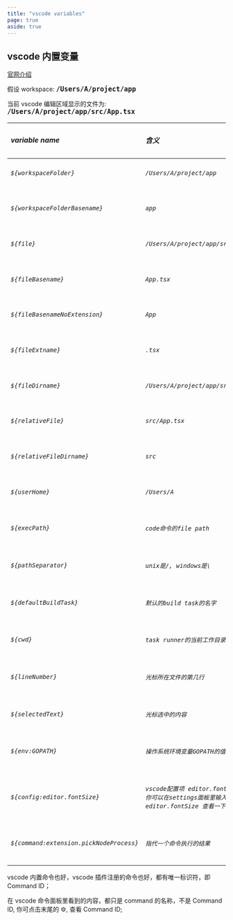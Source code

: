 ```yaml
---
title: "vscode variables"
page: true
aside: true
---
```


## vscode 内置变量

[官网介绍](https://code.visualstudio.com/docs/editor/variables-reference)

假设 workspace: <span style="font-size: 18px; font-weight: bolder">`/Users/A/project/app`</span>

当前 vscode 编辑区域显示的文件为: <span style="font-size: 18px; font-weight: bolder">`/Users/A/project/app/src/App.tsx`</span>

| <h5>variable name</h5>                          | <h5>含义</h5>                                                                                    |
| :---------------------------------------------- | :----------------------------------------------------------------------------------------------- |
| <h6>`${workspaceFolder}`</h6>                   | <h6>`/Users/A/project/app`</h6>                                                                  |
| <h6>`${workspaceFolderBasename}`</h6>           | <h6>`app`</h6>                                                                                   |
| <h6>`${file}`</h6>                              | <h6>`/Users/A/project/app/src/App.tsx`</h6>                                                      |
| <h6>`${fileBasename}`</h6>                      | <h6>`App.tsx`</h6>                                                                               |
| <h6>`${fileBasenameNoExtension}`</h6>           | <h6>`App`</h6>                                                                                   |
| <h6>`${fileExtname}`</h6>                       | <h6>`.tsx`</h6>                                                                                  |
| <h6>`${fileDirname}`</h6>                       | <h6>`/Users/A/project/app/src`</h6>                                                              |
| <h6>`${relativeFile}`</h6>                      | <h6>`src/App.tsx`</h6>                                                                           |
| <h6>`${relativeFileDirname}`</h6>               | <h6>`src`</h6>                                                                                   |
| <h6>`${userHome}`</h6>                          | <h6>`/Users/A`</h6>                                                                              |
| <h6>`${execPath}`</h6>                          | <h6>`code命令的file path`</h6>                                                                   |
| <h6>`${pathSeparator}`</h6>                     | <h6>`unix是/, windows是\`</h6>                                                                   |
| <h6>`${defaultBuildTask}`</h6>                  | <h6>`默认的build task的名字`</h6>                                                                |
| <h6>`${cwd}`</h6>                               | <h6>`task runner的当前工作目录`</h6>                                                             |
| <h6>`${lineNumber}`</h6>                        | <h6>`光标所在文件的第几行`</h6>                                                                  |
| <h6>`${selectedText}`</h6>                      | <h6>`光标选中的内容`</h6>                                                                        |
| <h6>`${env:GOPATH}`</h6>                        | <h6>`操作系统环境变量GOPATH的值`</h6>                                                            |
| <h6>`${config:editor.fontSize}`</h6>            | <h6>`vscode配置项 editor.fontSize的值；你可以在settings面板里输入 editor.fontSize 查看一下`</h6> |
| <h6>`${command:extension.pickNodeProcess}`</h6> | <h6>`指代一个命令执行的结果`</h6>                                                                |

vscode 内置命令也好，vscode 插件注册的命令也好，都有唯一标识符，即 Command ID；

在 vscode 命令面板里看到的内容，都只是 command 的名称，不是 Command ID, 你可点击末尾的 ⚙️, 查看 Command ID;

<Giscus />
